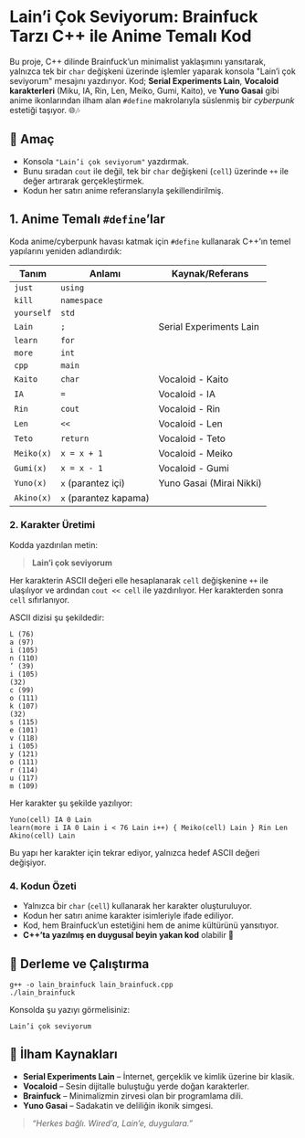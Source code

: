 # Lain’i Çok Seviyorum: Brainfuck Tarzı C++ ile Anime Temalı Kod

Bu proje, C++ dilinde Brainfuck’un minimalist yaklaşımını yansıtarak, yalnızca tek bir `char` değişkeni üzerinde işlemler yaparak konsola "Lain’i çok seviyorum" mesajını yazdırıyor. Kod; **Serial Experiments Lain**, **Vocaloid karakterleri** (Miku, IA, Rin, Len, Meiko, Gumi, Kaito), ve **Yuno Gasai** gibi anime ikonlarından ilham alan `#define` makrolarıyla süslenmiş bir _cyberpunk_ estetiği taşıyor. 🌐🎶

## 🎯 Amaç

- Konsola `"Lain’i çok seviyorum"` yazdırmak.
- Bunu sıradan `cout` ile değil, tek bir `char` değişkeni (`cell`) üzerinde `++` ile değer artırarak gerçekleştirmek.
- Kodun her satırı anime referanslarıyla şekillendirilmiş.

## 1. Anime Temalı `#define`’lar

Koda anime/cyberpunk havası katmak için `#define` kullanarak C++’ın temel yapılarını yeniden adlandırdık:

| Tanım      | Anlamı                | Kaynak/Referans          |
| ---------- | --------------------- | ------------------------ |
| `just`     | `using`               |                          |
| `kill`     | `namespace`           |                          |
| `yourself` | `std`                 |                          |
| `Lain`     | `;`                   | Serial Experiments Lain  |
| `learn`    | `for`                 |                          |
| `more`     | `int`                 |                          |
| `cpp`      | `main`                |                          |
| `Kaito`    | `char`                | Vocaloid - Kaito         |
| `IA`       | `=`                   | Vocaloid - IA            |
| `Rin`      | `cout`                | Vocaloid - Rin           |
| `Len`      | `<<`                  | Vocaloid - Len           |
| `Teto`     | `return`              | Vocaloid - Teto          |
| `Meiko(x)` | `x = x + 1`           | Vocaloid - Meiko         |
| `Gumi(x)`  | `x = x - 1`           | Vocaloid - Gumi          |
| `Yuno(x)`  | `x` (parantez içi)    | Yuno Gasai (Mirai Nikki) |
| `Akino(x)` | `x` (parantez kapama) |                          |

### 2. Karakter Üretimi

Kodda yazdırılan metin:

> **Lain’i çok seviyorum**

Her karakterin ASCII değeri elle hesaplanarak `cell` değişkenine `++` ile ulaşılıyor ve ardından `cout << cell` ile yazdırılıyor. Her karakterden sonra `cell` sıfırlanıyor.

ASCII dizisi şu şekildedir:

```
L (76)
a (97)
i (105)
n (110)
’ (39)
i (105)
(32)
c (99)
o (111)
k (107)
(32)
s (115)
e (101)
v (118)
i (105)
y (121)
o (111)
r (114)
u (117)
m (109)
```

Her karakter şu şekilde yazılıyor:

```
Yuno(cell) IA 0 Lain
learn(more i IA 0 Lain i < 76 Lain i++) { Meiko(cell) Lain } Rin Len Akino(cell) Lain
```

Bu yapı her karakter için tekrar ediyor, yalnızca hedef ASCII değeri değişiyor.

### 4. Kodun Özeti

- Yalnızca bir `char` (`cell`) kullanarak her karakter oluşturuluyor.
- Kodun her satırı anime karakter isimleriyle ifade ediliyor.
- Kod, hem Brainfuck’un estetiğini hem de anime kültürünü yansıtıyor.
- **C++’ta yazılmış en duygusal beyin yakan kod** olabilir 💜

## 🚀 Derleme ve Çalıştırma

```
g++ -o lain_brainfuck lain_brainfuck.cpp
./lain_brainfuck
```

Konsolda şu yazıyı görmelisiniz:

```
Lain’i çok seviyorum
```

## 💬 İlham Kaynakları

- **Serial Experiments Lain** – İnternet, gerçeklik ve kimlik üzerine bir klasik.
- **Vocaloid** – Sesin dijitalle buluştuğu yerde doğan karakterler.
- **Brainfuck** – Minimalizmin zirvesi olan bir programlama dili.
- **Yuno Gasai** – Sadakatin ve deliliğin ikonik simgesi.

> _“Herkes bağlı. Wired’a, Lain’e, duygulara.”_
